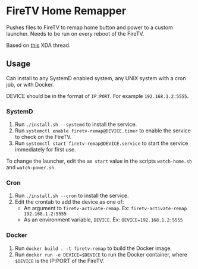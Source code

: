 # FireTV Home Remapper

Pushes files to FireTV to remap home button and power to a custom launcher. Needs to be run on every reboot of the FireTV.

Based on [this](https://xdaforums.com/t/workaround-to-remap-home-key.4527599/post-89683403) XDA thread.

## Usage

Can install to any SystemD enabled system, any UNIX system with a cron job, or with Docker.

DEVICE should be in the format of `IP:PORT`. For example `192.168.1.2:5555`.

### SystemD

1. Run `./install.sh --systemd` to install the service.
2. Run `systemctl enable firetv-remap@DEVICE.timer` to enable the service to check on the FireTV.
3. Run `systemctl start firetv-remap@DEVICE.service` to start the service immediately for first use.

To change the launcher, edit the `am start` value in the scripts `watch-home.sh` and `watch-power.sh`.

### Cron

1. Run `./install.sh --cron` to install the service.
2. Edit the crontab to add the device as one of:
   - An argument to `firetv-activate-remap`. Ex: `firetv-activate-remap 192.168.1.2:5555`
   - As an environment variable, `DEVICE`. Ex: `DEVICE=192.168.1.2:5555`

### Docker

1. Run `docker build . -t firetv-remap` to build the Docker image.
2. Run `docker run -e DEVICE=$DEVICE` to run the Docker container, where `$DEVICE` is the IP:PORT of the FireTV.
